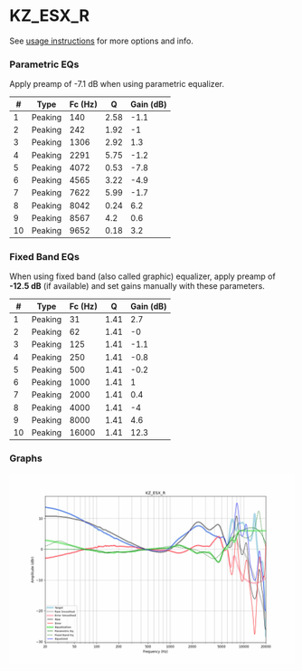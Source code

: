# KZ_ESX_R
See [usage instructions](https://github.com/jaakkopasanen/AutoEq#usage) for more options and info.

### Parametric EQs
Apply preamp of -7.1 dB when using parametric equalizer.

|   # | Type    |   Fc (Hz) |    Q |   Gain (dB) |
|-----|---------|-----------|------|-------------|
|   1 | Peaking |       140 | 2.58 |        -1.1 |
|   2 | Peaking |       242 | 1.92 |        -1   |
|   3 | Peaking |      1306 | 2.92 |         1.3 |
|   4 | Peaking |      2291 | 5.75 |        -1.2 |
|   5 | Peaking |      4072 | 0.53 |        -7.8 |
|   6 | Peaking |      4565 | 3.22 |        -4.9 |
|   7 | Peaking |      7622 | 5.99 |        -1.7 |
|   8 | Peaking |      8042 | 0.24 |         6.2 |
|   9 | Peaking |      8567 | 4.2  |         0.6 |
|  10 | Peaking |      9652 | 0.18 |         3.2 |

### Fixed Band EQs
When using fixed band (also called graphic) equalizer, apply preamp of **-12.5 dB** (if available) and set gains manually with these parameters.

|   # | Type    |   Fc (Hz) |    Q |   Gain (dB) |
|-----|---------|-----------|------|-------------|
|   1 | Peaking |        31 | 1.41 |         2.7 |
|   2 | Peaking |        62 | 1.41 |        -0   |
|   3 | Peaking |       125 | 1.41 |        -1.1 |
|   4 | Peaking |       250 | 1.41 |        -0.8 |
|   5 | Peaking |       500 | 1.41 |        -0.2 |
|   6 | Peaking |      1000 | 1.41 |         1   |
|   7 | Peaking |      2000 | 1.41 |         0.4 |
|   8 | Peaking |      4000 | 1.41 |        -4   |
|   9 | Peaking |      8000 | 1.41 |         4.6 |
|  10 | Peaking |     16000 | 1.41 |        12.3 |

### Graphs
![](./KZ_ESX_R.png)
